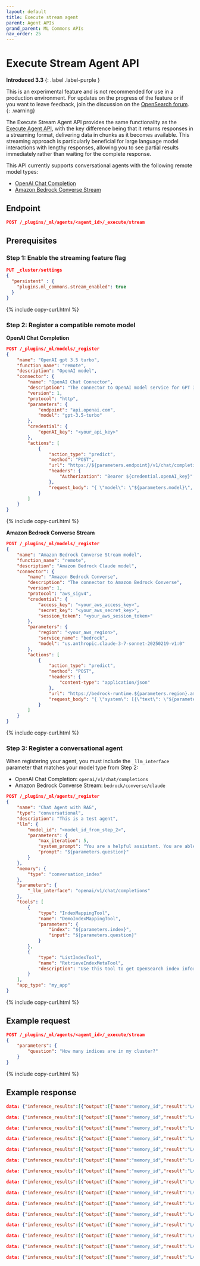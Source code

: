 ```yaml
---
layout: default
title: Execute stream agent
parent: Agent APIs
grand_parent: ML Commons APIs
nav_order: 25
---
```


# Execute Stream Agent API
**Introduced 3.3**
{: .label .label-purple }

This is an experimental feature and is not recommended for use in a production environment. For updates on the progress of the feature or if you want to leave feedback, join the discussion on the [OpenSearch forum](https://forum.opensearch.org/).    
{: .warning}

The Execute Stream Agent API provides the same functionality as the [Execute Agent API]({{site.url}}{{site.baseurl}}/ml-commons-plugin/api/agent-apis/execute-agent/), with the key difference being that it returns responses in a streaming format, delivering data in chunks as it becomes available. This streaming approach is particularly beneficial for large language model interactions with lengthy responses, allowing you to see partial results immediately rather than waiting for the complete response.

This API currently supports conversational agents with the following remote model types:
- [OpenAI Chat Completion](https://platform.openai.com/docs/api-reference/completions)
- [Amazon Bedrock Converse Stream](https://docs.aws.amazon.com/bedrock/latest/APIReference/API_runtime_ConverseStream.html)

## Endpoint

```json
POST /_plugins/_ml/agents/<agent_id>/_execute/stream
```

## Prerequisites

### Step 1: Enable the streaming feature flag

```json
PUT _cluster/settings
{
  "persistent" : {
    "plugins.ml_commons.stream_enabled": true
  }
}
```
{% include copy-curl.html %}

### Step 2: Register a compatible remote model

**OpenAI Chat Completion**

```json
POST /_plugins/_ml/models/_register
{
    "name": "OpenAI gpt 3.5 turbo",
    "function_name": "remote",
    "description": "OpenAI model",
    "connector": {
        "name": "OpenAI Chat Connector",
        "description": "The connector to OpenAI model service for GPT 3.5",
        "version": 1,
        "protocol": "http",
        "parameters": {
            "endpoint": "api.openai.com",
            "model": "gpt-3.5-turbo"
        },
        "credential": {
            "openAI_key": "<your_api_key>"
        },
        "actions": [
            {
                "action_type": "predict",
                "method": "POST",
                "url": "https://${parameters.endpoint}/v1/chat/completions",
                "headers": {
                    "Authorization": "Bearer ${credential.openAI_key}"
                },
                "request_body": "{ \"model\": \"${parameters.model}\", \"messages\": [{\"role\":\"developer\",\"content\":\"${parameters.system_prompt}\"},${parameters._chat_history:-}{\"role\":\"user\",\"content\":\"${parameters.prompt}\"}${parameters._interactions:-}]${parameters.tool_configs:-} }"
            }
        ]
    }
}
```
{% include copy-curl.html %}

**Amazon Bedrock Converse Stream**

```json
POST /_plugins/_ml/models/_register
{
    "name": "Amazon Bedrock Converse Stream model",
    "function_name": "remote",
    "description": "Amazon Bedrock Claude model",
    "connector": {
        "name": "Amazon Bedrock Converse",
        "description": "The connector to Amazon Bedrock Converse",
        "version": 1,
        "protocol": "aws_sigv4",
        "credential": {
            "access_key": "<your_aws_access_key>",
            "secret_key": "<your_aws_secret_key>",
            "session_token": "<your_aws_session_token>"
        },
        "parameters": {
            "region": "<your_aws_region>",
            "service_name": "bedrock",
            "model": "us.anthropic.claude-3-7-sonnet-20250219-v1:0"
        },
        "actions": [
            {
                "action_type": "predict",
                "method": "POST",
                "headers": {
                    "content-type": "application/json"
                },
                "url": "https://bedrock-runtime.${parameters.region}.amazonaws.com/model/${parameters.model}/converse",
                "request_body": "{ \"system\": [{\"text\": \"${parameters.system_prompt}\"}], \"messages\": [${parameters._chat_history:-}{\"role\":\"user\",\"content\":[{\"text\":\"${parameters.prompt}\"}]}${parameters._interactions:-}]${parameters.tool_configs:-} }"
            }
        ]
    }
}
```
{% include copy-curl.html %}

### Step 3: Register a conversational agent

When registering your agent, you must include the `_llm_interface` parameter that matches your model type from Step 2:
- OpenAI Chat Completion: `openai/v1/chat/completions`
- Amazon Bedrock Converse Stream: `bedrock/converse/claude`

```json
POST /_plugins/_ml/agents/_register
{
    "name": "Chat Agent with RAG",
    "type": "conversational",
    "description": "This is a test agent",
    "llm": {
        "model_id": "<model_id_from_step_2>",
        "parameters": {
            "max_iteration": 5,
            "system_prompt": "You are a helpful assistant. You are able to assist with a wide range of tasks, from answering simple questions to providing in-depth explanations and discussions on a wide range of topics.\nIf the question is complex, you will split it into several smaller questions, and solve them one by one. For example, the original question is:\nhow many orders in last three month? Which month has highest?\nYou will spit into several smaller questions:\n1.Calculate total orders of last three month.\n2.Calculate monthly total order of last three month and calculate which months order is highest. You MUST use the available tools everytime to answer the question",
            "prompt": "${parameters.question}"
        }
    },
    "memory": {
        "type": "conversation_index"
    },
    "parameters": {
        "_llm_interface": "openai/v1/chat/completions"
    },
    "tools": [
        {
            "type": "IndexMappingTool",
            "name": "DemoIndexMappingTool",
            "parameters": {
                "index": "${parameters.index}",
                "input": "${parameters.question}"
            }
        },
        {
            "type": "ListIndexTool",
            "name": "RetrieveIndexMetaTool",
            "description": "Use this tool to get OpenSearch index information: (health, status, index, uuid, primary count, replica count, docs.count, docs.deleted, store.size, primary.store.size)."
        }
    ],
    "app_type": "my_app"
}
```
{% include copy-curl.html %}

## Example request

```json
POST /_plugins/_ml/agents/<agent_id>/_execute/stream
{
    "parameters": {
        "question": "How many indices are in my cluster?"
    }
}
```
{% include copy-curl.html %}

## Example response

```json
data: {"inference_results":[{"output":[{"name":"memory_id","result":"LvU1iJkBCzHrriq5hXbN"},{"name":"parent_interaction_id","result":"L_U1iJkBCzHrriq5hXbs"},{"name":"response","dataAsMap":{"content":"[{\"index\":0.0,\"id\":\"call_HjpbrbdQFHK0omPYa6m2DCot\",\"type\":\"function\",\"function\":{\"name\":\"RetrieveIndexMetaTool\",\"arguments\":\"\"}}]","is_last":false}}]}]}

data: {"inference_results":[{"output":[{"name":"memory_id","result":"LvU1iJkBCzHrriq5hXbN"},{"name":"parent_interaction_id","result":"L_U1iJkBCzHrriq5hXbs"},{"name":"response","dataAsMap":{"content":"[{\"index\":0.0,\"function\":{\"arguments\":\"{}\"}}]","is_last":false}}]}]}

data: {"inference_results":[{"output":[{"name":"memory_id","result":"LvU1iJkBCzHrriq5hXbN"},{"name":"parent_interaction_id","result":"L_U1iJkBCzHrriq5hXbs"},{"name":"response","dataAsMap":{"content":"{\"choices\":[{\"message\":{\"tool_calls\":[{\"type\":\"function\",\"function\":{\"name\":\"RetrieveIndexMetaTool\",\"arguments\":\"{}\"},\"id\":\"call_HjpbrbdQFHK0omPYa6m2DCot\"}]},\"finish_reason\":\"tool_calls\"}]}","is_last":false}}]}]}

data: {"inference_results":[{"output":[{"name":"memory_id","result":"LvU1iJkBCzHrriq5hXbN"},{"name":"parent_interaction_id","result":"L_U1iJkBCzHrriq5hXbs"},{"name":"response","dataAsMap":{"content":"","is_last":false}}]}]}

data: {"inference_results":[{"output":[{"name":"memory_id","result":"LvU1iJkBCzHrriq5hXbN"},{"name":"parent_interaction_id","result":"L_U1iJkBCzHrriq5hXbs"},{"name":"response","dataAsMap":{"content":"row,health,status,index,uuid,pri(number of primary shards),rep(number of replica shards),docs.count(number of available documents),docs.deleted(number of deleted documents),store.size(store size of primary and replica shards),pri.store.size(store size of primary shards)\n1,green,open,.plugins-ml-model-group,Msb1Y4W5QeiLs5yUQi-VRg,1,1,2,0,17.1kb,5.9kb\n2,green,open,.plugins-ml-memory-message,1IWd1HPeSWmM29qE6rcj_A,1,1,658,0,636.4kb,313.5kb\n3,green,open,.plugins-ml-memory-meta,OETb21fqQJa3Y2hGQbknCQ,1,1,267,7,188kb,93.9kb\n4,green,open,.plugins-ml-config,0mnOWX5gSX2s-yP27zPFNw,1,1,1,0,8.1kb,4kb\n5,green,open,.plugins-ml-model,evYOOKN4QPqtmUjxsDwJYA,1,1,5,5,421.5kb,210.7kb\n6,green,open,.plugins-ml-agent,I0SpBovjT3C6NABCBzGiiQ,1,1,6,0,205.5kb,111.3kb\n7,green,open,.plugins-ml-task,_Urzn9gdSuCRqUaYAFaD_Q,1,1,100,4,136.1kb,45.3kb\n8,green,open,top_queries-2025.09.26-00444,jb7Q1FiLSl-wTxjdSUKs_w,1,1,1736,126,1.8mb,988kb\n9,green,open,.plugins-ml-connector,YaJORo4jT0Ksp24L5cW1uA,1,1,2,0,97.8kb,48.9kb\n","is_last":false}}]}]}

data: {"inference_results":[{"output":[{"name":"memory_id","result":"LvU1iJkBCzHrriq5hXbN"},{"name":"parent_interaction_id","result":"L_U1iJkBCzHrriq5hXbs"},{"name":"response","dataAsMap":{"content":"There","is_last":false}}]}]}

data: {"inference_results":[{"output":[{"name":"memory_id","result":"LvU1iJkBCzHrriq5hXbN"},{"name":"parent_interaction_id","result":"L_U1iJkBCzHrriq5hXbs"},{"name":"response","dataAsMap":{"content":" are","is_last":false}}]}]}

data: {"inference_results":[{"output":[{"name":"memory_id","result":"LvU1iJkBCzHrriq5hXbN"},{"name":"parent_interaction_id","result":"L_U1iJkBCzHrriq5hXbs"},{"name":"response","dataAsMap":{"content":" ","is_last":false}}]}]}

data: {"inference_results":[{"output":[{"name":"memory_id","result":"LvU1iJkBCzHrriq5hXbN"},{"name":"parent_interaction_id","result":"L_U1iJkBCzHrriq5hXbs"},{"name":"response","dataAsMap":{"content":"9","is_last":false}}]}]}

data: {"inference_results":[{"output":[{"name":"memory_id","result":"LvU1iJkBCzHrriq5hXbN"},{"name":"parent_interaction_id","result":"L_U1iJkBCzHrriq5hXbs"},{"name":"response","dataAsMap":{"content":" indices","is_last":false}}]}]}

data: {"inference_results":[{"output":[{"name":"memory_id","result":"LvU1iJkBCzHrriq5hXbN"},{"name":"parent_interaction_id","result":"L_U1iJkBCzHrriq5hXbs"},{"name":"response","dataAsMap":{"content":" in","is_last":false}}]}]}

data: {"inference_results":[{"output":[{"name":"memory_id","result":"LvU1iJkBCzHrriq5hXbN"},{"name":"parent_interaction_id","result":"L_U1iJkBCzHrriq5hXbs"},{"name":"response","dataAsMap":{"content":" your","is_last":false}}]}]}

data: {"inference_results":[{"output":[{"name":"memory_id","result":"LvU1iJkBCzHrriq5hXbN"},{"name":"parent_interaction_id","result":"L_U1iJkBCzHrriq5hXbs"},{"name":"response","dataAsMap":{"content":" cluster","is_last":false}}]}]}

data: {"inference_results":[{"output":[{"name":"memory_id","result":"LvU1iJkBCzHrriq5hXbN"},{"name":"parent_interaction_id","result":"L_U1iJkBCzHrriq5hXbs"},{"name":"response","dataAsMap":{"content":".","is_last":false}}]}]}

data: {"inference_results":[{"output":[{"name":"memory_id","result":"LvU1iJkBCzHrriq5hXbN"},{"name":"parent_interaction_id","result":"L_U1iJkBCzHrriq5hXbs"},{"name":"response","dataAsMap":{"content":"","is_last":true}}]}]}
```
